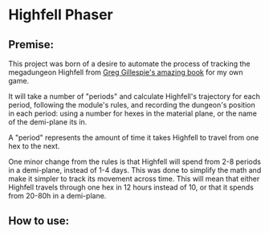 # Highfell Phaser

## Premise:

This project was born of a desire to automate the process of tracking the megadungeon Highfell from [Greg Gillespie's amazing book](https://www.drivethrurpg.com/product/277804/HighFell-The-Drifting-Dungeon) for my own game.

It will take a number of "periods" and calculate Highfell's trajectory for each period, following the module's rules, and recording the dungeon's position in each period: using a number for hexes in the material plane, or the name of the demi-plane its in.

A "period" represents the amount of time it takes Highfell to travel from one hex to the next. 

One minor change from the rules is that Highfell will spend from 2-8 periods in a demi-plane, instead of 1-4 days. This was done to simplify the math and make it simpler to track its movement across time. This will mean that either Highfell travels through one hex in 12 hours instead of 10, or that it spends from 20-80h in a demi-plane. 

## How to use:

